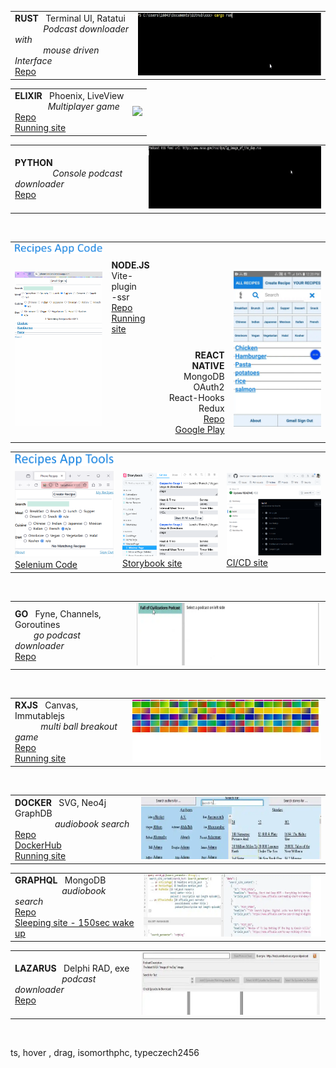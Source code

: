 
[ppd_g]: https://github.com/steenhansen/python-podcast-downloader#s
[gpd_g]: https://github.com/steenhansen/go-podcast-downloader#s
[gdo_w]: https://github.com/steenhansen/go-podcast-downloader/raw/main/Gui-Podcast-Downloader.exe.zip

[rpd_g]: https://github.com/steenhansen/rust-podcast-downloader#s

[esg_g]: https://github.com/steenhansen/elixir-liveview-snake#s

[esg_w]: https://evening-eyrie-25210-f2edb2eac607.herokuapp.com/Projects-Game/Players-Name

| | |
|-|-|
| **RUST** &nbsp; Terminal UI, Ratatui    <br>&nbsp;&nbsp;&nbsp;&nbsp;&nbsp;&nbsp;&nbsp;&nbsp;&nbsp;&nbsp;&nbsp;&nbsp;_Podcast downloader with_<br>&nbsp;&nbsp;&nbsp;&nbsp;&nbsp;&nbsp;&nbsp;&nbsp;&nbsp;&nbsp;&nbsp;&nbsp;_mouse driven Interface_<br> [Repo][rpd_g]              |[<img src="./i/short-rust.webp" height="100" width="400">](./i/tall-rust.gif "Full size video")  

| | |
|-| -|
| **ELIXIR** &nbsp; Phoenix, LiveView <br>&nbsp;&nbsp;&nbsp;&nbsp;&nbsp;&nbsp;&nbsp;&nbsp;&nbsp;&nbsp;&nbsp;&nbsp;&nbsp;&nbsp;_Multiplayer game_<br>   [Repo][esg_g]      <br>  [Running site][esg_w]     |     [<img src="./i/short-elixir.webp" height="100">](https://evening-eyrie-25210-f2edb2eac607.herokuapp.com/images/tall-elixir.webp "Full size video") 


| | |
|-|-|
| **PYTHON**     <br> &nbsp;&nbsp;&nbsp;&nbsp;&nbsp;&nbsp;&nbsp;&nbsp;&nbsp;&nbsp;&nbsp;&nbsp;&nbsp;&nbsp;&nbsp;  _Console podcast downloader_<br>    [Repo][ppd_g]   |     [<img src="./i/short-python.webp" height="100">](./i/tall-python.gif "Full size video")  

<br>



| | | | |
|-|-|-:|-|
|  <picture><img src="./i/recipes-app-code.png" width="189"></picture>|  | | |
|  [<img src="./i/tall-phone-web.gif" width="200">](https://evening-eyrie-25210-f2edb2eac607.herokuapp.com/images/tall-phone-android.webp "Full size video")     | **NODE.JS** <br>Vite-<br>plugin<br>-ssr<br> [Repo][rec_g] <br>  [Running site][rec_w] <br><br><br><br><br><br><br><br><br><br><br> | <br><br><br><br><br><br><br><br> **REACT NATIVE** <br> MongoDB <br> OAuth2<br> React-Hooks<br>Redux<br> [Repo][rec_m] <br>  [Google Play][rec_a]  |[<img src="./i/tall-phone-android.webp" width="200">](./i/tall-phone-web.gif "Full size video")  
<table>
    <tr>
        <td><picture><img src="./i/recipes-app-tools.png" width="189"></picture></td>
        <td>&nbsp;</td>
        <td>&nbsp;</td>
    </tr>
    <tr>
        <td>
         <picture><img src="./i/selenium.png" width="200"></picture><br> <a href="https://github.com/steenhansen/type-czech-phone-recipes/tree/main/test-selenium">Selenium Code</a></td>
        <td> 
         <picture><img src="./i/storybook.png" width="189"></picture><br> <a href="https://6269af43d179dc004af9a1ec-ltzwmhwlbd.chromatic.com/?path=/story/pages-minimalpage--minimal-page">Storybook site</a></td>
        <td>         
        <picture><img src="./i/ci-cd.png" width="200"></picture><br> <a href="https://github.com/steenhansen/type-czech-phone-recipes/actions/runs/8317745868/job/23219385924">CI/CD site</a></td>
    </tr>
</table>


<br>

| | |
|-|-|
| **GO** &nbsp; Fyne, Channels, Goroutines    <br>&nbsp;&nbsp;&nbsp;&nbsp;&nbsp;&nbsp;&nbsp;   _go podcast downloader_<br>    [Repo][gpd_g]    <br>     |     [<img src="./i/short-go.webp" height="100">](https://evening-eyrie-25210-f2edb2eac607.herokuapp.com/images/tall-go.webp "Full size video")  

<br>


| | |
|-|-|
| **RXJS** &nbsp; Canvas, Immutablejs   <br>&nbsp;&nbsp;&nbsp;&nbsp;&nbsp;&nbsp;&nbsp;&nbsp;&nbsp;&nbsp;&nbsp;_multi ball breakout game_            <br>    [Repo][brk_g]    <br>   [Running site][brk_w]     |     [<img src="./i/short-rxjs.webp" height="100">](https://evening-eyrie-25210-f2edb2eac607.herokuapp.com/images/tall-rxjs.webp "Full size video")    



<br>


| | |
|-|-|
| **DOCKER** &nbsp; SVG, Neo4j GraphDB   <br>&nbsp;&nbsp;&nbsp;&nbsp;&nbsp;&nbsp;&nbsp;&nbsp;&nbsp;&nbsp;&nbsp;&nbsp;&nbsp;&nbsp;&nbsp;&nbsp;&nbsp;_audiobook search_ <br>[Repo][sli_g]          <br>    [DockerHub][swi_d]    <br>   [Running site][sli_w]     |     [<img src="./i/short-search.webp" height="100">](https://evening-eyrie-25210-f2edb2eac607.herokuapp.com/images/tall-search.webp "Full size video")    



| | |
|-|-|
| **GRAPHQL** &nbsp; MongoDB   <br>&nbsp;&nbsp;&nbsp;&nbsp;&nbsp;&nbsp;&nbsp;&nbsp;&nbsp;&nbsp;&nbsp;&nbsp;&nbsp;&nbsp;&nbsp;&nbsp;&nbsp;&nbsp;&nbsp;&nbsp;_audiobook search_ <br>[Repo][sgr_g]          <br>    [Sleeping site - 150sec wake up][sgr_w]     |     [<img src="./i/short-graph.webp" height="100">](https://evening-eyrie-25210-f2edb2eac607.herokuapp.com/images/tall-graph.webp "Full size video")    

| | |
|-|-|
| **LAZARUS** &nbsp; Delphi RAD, exe   <br>&nbsp;&nbsp;&nbsp;&nbsp;&nbsp;&nbsp;&nbsp;&nbsp;&nbsp;&nbsp;&nbsp;&nbsp;&nbsp;&nbsp;&nbsp;&nbsp;&nbsp;&nbsp;&nbsp;&nbsp;_podcast downloader_ <br>[Repo][dsk_g]            |     [<img src="./i/short-delphi.webp" height="100">](https://evening-eyrie-25210-f2edb2eac607.herokuapp.com/images/tall-delphi.webp "Full size video")    





<br>

  ts, hover , drag, isomorthphc, typeczech2456

[r_4_two_1]: https://play.google.com/952x238/600*150/


[rec_a]: https://play.google.com/store/apps/details?id=com.fonecook3
[rec_m]: https://github.com/steenhansen/react-native-phone-recipes#fast-start
[rec_g]: https://github.com/steenhansen/type-czech-phone-recipes#fast-start
[rec_w]: https://phone-recipes.herokuapp.com/steenhansen1942/gmail.com
[tcz_g]: https://github.com/steenhansen/type-czech
[tcz_n]: https://www.npmjs.com/package/type-czech
[aon_g]: https://github.com/steenhansen/type-czech-always-on
[aon_w]: https://type-czech-always-on.onrender.com/#freehosting-wait-for-at-least-150-seconds

[can_g]: https://github.com/steenhansen/type-czech-canonical
[can_w]: https://type-czech-canonical.onrender.com/#freehosting-wait-for-at-least-150-seconds


[brk_g]: https://github.com/steenhansen/rxjs-breakout#s
[brk_w]: https://steenhansen.github.io/gh-pages/
[sms_g]: https://github.com/steenhansen/crash-sms
[lbl_g]: https://github.com/steenhansen/rxjs-label-maker
[lbl_w]: https://steenhansen.github.io/rxjs-label-maker/
[drg_g]: https://github.com/steenhansen/rxjs-drag-n-drop
[drg_w]: https://steenhansen.github.io/rxjs-drag-n-drop/
[aut_c]: https://codepen.io/steen-hansen/pen/XWEXYgQ
[ctd_g]: https://github.com/steenhansen/clojure-text-diff
[mon_g]: https://gist.github.com/steenhansen/f9a9e9eee2fd563e378d8ddfce98cf0a
[val_g]: https://gist.github.com/steenhansen/5a0dbad5388a79ebb900b257fc7a129c
[ram_g]: https://gist.github.com/steenhansen/3e8c320725c6196c9a259661473dec42
[php_a]: https://gist.github.com/steenhansen/6b15623db6139c429c4fdf6f46ae9745
[rnt_g]: https://github.com/steenhansen/react-native-google-signin-verified


[sli_g]: https://github.com/steenhansen/sffaudio-search-docker-compose
[sli_w]: http://45.79.183.31/?author=isaac-asimov
[sli_m]: http://45.79.183.31/?book=sci-fi-private-eye&author=isaac-asimov,robert-silverberg,poul-anderson,fred-saberhagen,edward-wellen,philip-k-dick
[sli_r]: http://45.79.183.31/?book=beyond-lies-the-wub&author=philip-k-dick&view=rsd&choice=1
[swi_g]: https://github.com/steenhansen/sffaudio-search-docker-run
[swi_d]: https://hub.docker.com/r/steenhansen/sff-audio-search
[sku_g]: https://github.com/steenhansen/sffaudio-search-kubernetes
[sku_d]: https://hub.docker.com/r/steenhansen/sff-audio-kube
[sgr_g]: https://github.com/steenhansen/sffaudio-graph-ql
[sgr_w]: https://sffaudio-graph-ql.onrender.com/graphiql?operationName=serch_ql&query=query%20serch_ql(%24search_parameter%3A%20String!)%20%7B%0A%20%20search_site_content(search_text%3A%20%24search_parameter)%20%7B%0A%20%20%20%20%20%20...%20on%20ArticlePage%7B%20ID%20headline%20article_post%20%20%20%7D%2C%0A%20%20%20%20...%20on%20MentionPage%7B%20ID%20headline%20mention_post%20%20%20%7D%2C%0A%20%20%20%20...%20on%20RsdMedia%20%7B%20ID%20rsd_post%20resource%0A%20%20%20%20%20%20%20%20%20%20%20%20%20%20%20%20%20%20%20%20%20%20book%7B%20author%20title%20%7D%0A%20%20%20%20%20%20%20%20%20%20%20%20%20%20%20%20%20%20%20%20%20%20podcast%20%7B%20description%20mp3%20length%20episode%20%7D%20%20%20%7D%2C%0A%20%20%20%20...%20on%20SffAudioMedia%20%7B%20ID%20sffaudio_post%20narrator%0A%20%20%20%20%20%20%20%20%20%20%20%20%20%20%20%20%20%20%20%20%20%20%20%20%20%20%20possiblebook%7B%20author%20title%20%7D%0A%20%20%20%20%20%20%20%20%20%20%20%20%20%20%20%20%20%20%20%20%20%20%20%20%20%20%20podcast%20%7B%20description%20mp3%20length%20episode%20%7D%20%20%20%7D%0A%20%20%7D%0A%7D%0A&variables=%7B%0A%20%20%22search_parameter%22%3A%20%22Clarke%22%0A%7D


[sgr_j]: https://sffaudio-graph-ql.onrender.com/graphql?operationName=serch_ql&query=%0Aquery%20serch_ql(%24search_parameter%3A%20String!)%20%7B%0A%20search_site_content(search_text%3A%20%24search_parameter)%20%7B%0A%20...%20on%20ArticlePage%7B%20ID%20headline%20article_post%20%7D%2C%0A%20...%20on%20MentionPage%7B%20ID%20headline%20mention_post%20%7D%2C%0A%20...%20on%20RsdMedia%20%7B%20ID%20rsd_post%20resource%0A%20book%20%7B%20author%20title%20%7D%0A%20podcast%20%7B%20description%20mp3%20length%20episode%20%7D%20%7D%2C%0A%20...%20on%20SffAudioMedia%20%7B%20ID%20sffaudio_post%20narrator%20about%0A%20possiblebook%7B%20author%20title%20%7D%0A%20podcast%20%7B%20description%20mp3%20length%20episode%20%7D%20%7D%2C%0A%20...%20on%20PdfMedia%20%7B%20ID%0A%20book%20%7B%20author%20title%20%7D%0A%20issues%20%7B%20url%20publisher%20pages%20%7D%20%7D%0A%20%7D%0A%7D%20&variables=%7B%20%22search_parameter%22%3A%20%22clarke%22%7D


[pod_h]: https://sffaudio.herokuapp.com/podcast/table
[rsd_h]: https://sffaudio.herokuapp.com/rsd/table
[pod_s]: https://docs.google.com/spreadsheets/d/1cWtA1AaY83cBuU_6vt64adDeR-dfT-X1U5VgvCRVMAg/edit#gid=0
[rsd_s]: https://docs.google.com/spreadsheets/d/1VFMgWy6wmTkFIpeNW-NkZdWmpz5iZcuULgMpjn8_QgU/edit#gid=0
[pod_w]: https://www.sffaudio.com/the-sffaudio-podcast/
[rsd_w]: https://www.sffaudio.com/reading-short-and-deep/
[elc_g]: https://github.com/steenhansen/electric-snakes
[elc_w]: https://electric-snakes.onrender.com/create-game/#freehosting-wait-for-at-least-150-seconds
[dsk_g]: https://github.com/steenhansen/podcast-downloader#screen-shot
[dsk_w]: https://github.com/steenhansen/podcast-downloader/raw/master/podcast-downloader-exes.zip
[rhg_g]: https://github.com/steenhansen/react-hover-grid
[rhg_n]: https://www.npmjs.com/package/react-hover-grid
[rhg_w]: https://react-hover-grid.onrender.com/#freehosting-wait-for-at-least-150-seconds
[rhg_e]: https://github.com/steenhansen/react-hover-grid-examples
[map_g]: https://github.com/steenhansen/gmap-dragdrop-react
[map_n]: https://www.npmjs.com/package/gmap-dragdrop-react
[map_w]: https://gmap-dragdrop-examples.onrender.com/maps#freehosting-wait-for-at-least-150-seconds
[map_e]: https://github.com/steenhansen/gmap-dragdrop-examples
[iso_g]: https://github.com/steenhansen/Isomorphic-React-on-Heroku
[php_g]: https://github.com/steenhansen/php-google-api-example
[ang_g]: https://github.com/steenhansen/sffaudio-podcasts-angular

